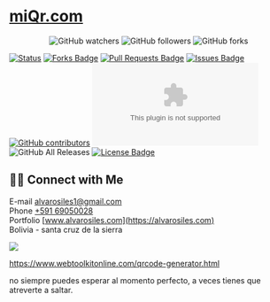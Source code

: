 # [miQr.com](https://alvarosiles11.github.io/miQr.com)
<p align="center">
<img alt="GitHub watchers" src="https://img.shields.io/github/watchers/alvarosiles11/alvarosiles11?style=social"> <img alt="GitHub followers" src="https://img.shields.io/github/followers/alvarosiles11?style=social"> <img alt="GitHub forks" src="https://img.shields.io/github/forks/alvarosiles11/alvarosiles11?style=social">
</p>


[![Status](https://img.shields.io/badge/status-active-success.svg)]() <a href="https://github.com/alvarosiles11/miQr.com/network/members"><img src="https://img.shields.io/github/forks/alvarosiles11/miQr.com" alt="Forks Badge"/></a> <a href="https://github.com/alvarosiles11/miQr.com/pulls"><img src="https://img.shields.io/github/issues-pr/alvarosiles11/miQr.com" alt="Pull Requests Badge"/></a> <a href="https://github.com/alvarosiles11/alvarosiles11/issues"><img src="https://img.shields.io/github/issues/alvarosiles11/miQr.com" alt="Issues Badge"/></a> <a href="https://github.com/alvarosiles11/miQr.com/graphs/contributors"><img alt="GitHub contributors" src="https://img.shields.io/github/contributors/alvarosiles11/miQr.com?color=2b9348"></a> ![GitHub last commit](https://img.shields.io/github/last-commit/alvarosiles11/miQr.com) ![GitHub All Releases](https://img.shields.io/github/downloads/alvarosiles11/miQr.com/total) <a href="https://github.com/alvarosiles11/miQr.com/blob/main/LICENSE"><img src="https://img.shields.io/github/license/alvarosiles11/miQr.com?color=2b9348" alt="License Badge"/></a>

## 🤝🏻 Connect with Me

E-mail alvarosiles1@gmail.com \
Phone [+591 69050028](https://api.whatsapp.com/send?phone=59169050028&text=Hola,%20Alvaro%20vi%20repositorio%20GitHub%20y%20quiero%20preguntarle…) \
Portfolio [www.alvarosiles.com](https://alvarosiles.com) \
Bolivia - santa cruz de la sierra

![](https://komarev.com/ghpvc/?username=alvarosiles11&label=PROFILE+VIEWS)

https://www.webtoolkitonline.com/qrcode-generator.html

no siempre puedes esperar al momento perfecto, a veces tienes que atreverte a saltar.

<!-- Cafiaspirina
alivio sintomático de los dolores ocasionales leves o moderados, como dolores de cabeza, dentales, menstruales, musculares (contracturas) o de espalda (lumbalgia). Estados febriles. -->

<!-- Dexametasona
Alivia la inflamación (hinchazón, calor, enrojecimiento y dolor) y se usa para tratar ciertas formas de artritis; trastornos de la piel, la sangre. -->
